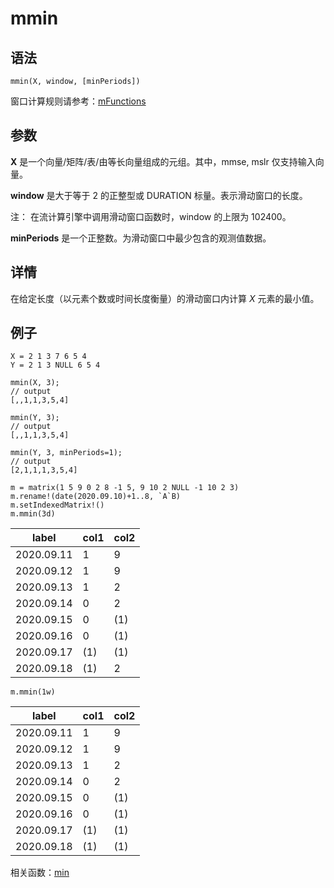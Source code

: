 # mmin

## 语法

`mmin(X, window, [minPeriods])`

窗口计算规则请参考：[mFunctions](../themes/mFunctions.md)

## 参数

**X** 是一个向量/矩阵/表/由等长向量组成的元组。其中，mmse, mslr 仅支持输入向量。

**window** 是大于等于 2 的正整型或 DURATION 标量。表示滑动窗口的长度。

注： 在流计算引擎中调用滑动窗口函数时，window 的上限为 102400。

**minPeriods** 是一个正整数。为滑动窗口中最少包含的观测值数据。

## 详情

在给定长度（以元素个数或时间长度衡量）的滑动窗口内计算 *X* 元素的最小值。

## 例子

```
X = 2 1 3 7 6 5 4
Y = 2 1 3 NULL 6 5 4

mmin(X, 3);
// output
[,,1,1,3,5,4]

mmin(Y, 3);
// output
[,,1,1,3,5,4]

mmin(Y, 3, minPeriods=1);
// output
[2,1,1,1,3,5,4]
```

```
m = matrix(1 5 9 0 2 8 -1 5, 9 10 2 NULL -1 10 2 3)
m.rename!(date(2020.09.10)+1..8, `A`B)
m.setIndexedMatrix!()
m.mmin(3d)
```

| label | col1 | col2 |
| --- | --- | --- |
| 2020.09.11 | 1 | 9 |
| 2020.09.12 | 1 | 9 |
| 2020.09.13 | 1 | 2 |
| 2020.09.14 | 0 | 2 |
| 2020.09.15 | 0 | (1) |
| 2020.09.16 | 0 | (1) |
| 2020.09.17 | (1) | (1) |
| 2020.09.18 | (1) | 2 |

```
m.mmin(1w)
```

| label | col1 | col2 |
| --- | --- | --- |
| 2020.09.11 | 1 | 9 |
| 2020.09.12 | 1 | 9 |
| 2020.09.13 | 1 | 2 |
| 2020.09.14 | 0 | 2 |
| 2020.09.15 | 0 | (1) |
| 2020.09.16 | 0 | (1) |
| 2020.09.17 | (1) | (1) |
| 2020.09.18 | (1) | (1) |

相关函数：[min](min.md)

